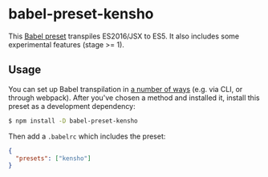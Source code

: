 # babel-preset-kensho

This [Babel preset](http://babeljs.io/docs/plugins/#presets) transpiles ES2016/JSX to ES5. It also includes some experimental features (stage >= 1).

## Usage

You can set up Babel transpilation in [a number of ways](http://babeljs.io/docs/setup) (e.g. via CLI, or through webpack). After you've chosen a method and installed it, install this preset as a development dependency:

```sh
$ npm install -D babel-preset-kensho
```

Then add a `.babelrc` which includes the preset:

```json
{
  "presets": ["kensho"]
}
```
